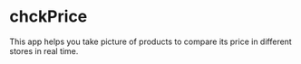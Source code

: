 # chckPrice
This app helps you take picture of products to compare its price in different stores in real time.
